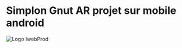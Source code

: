# Simplon Gnut AR projet sur mobile android

![Logo IwebProd](https://iwebprod.fr/public/pictures/iwebprod_small.png)
